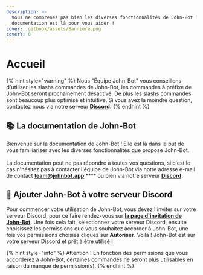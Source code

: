 ```yaml
---
description: >-
  Vous ne comprenez pas bien les diverses fonctionnalités de John-Bot ? Notre
  documentation est là pour vous aider !
cover: .gitbook/assets/Bannière.png
coverY: 0
---
```


# Accueil

{% hint style="warning" %}
Nous "Équipe John-Bot" vous conseillons d'utiliser les slashs commandes de John-Bot, les commandes à préfixe de John-Bot seront prochainement désactivé. De plus les slashs commandes sont beaucoup plus optimisé et intuitive. Si vous avez la moindre question, contactez nous via notre serveur [**Discord**](https://discord.gg/abePbS7QKY)**.**
{% endhint %}

## :books: La documentation de John-Bot

Bienvenue sur la documentation de John-Bot ! Elle est là dans le but de vous familiariser avec les diverses fonctionnalités que propose John-Bot. \
\
La documentation peut ne pas répondre à toutes vos questions, si c'est le cas n'hésitez pas à contacter l'équipe de John-Bot via notre adresse e-mail de contact [**team@johnbot.app**](mailto:team@johnbot.app) **** ou bien via notre serveur [**Discord**](https://discord.gg/abePbS7QKY)**.**

## :rocket: Ajouter John-Bot à votre serveur Discord

Pour commencer votre utilisation de John-Bot, vous devez l'inviter sur votre serveur Discord, pour ce faire rendez-vous sur [**la page d'invitation de John-Bot**](https://discord.com/oauth2/authorize?client\_id=958547309728256081\&scope=bot%20applications.commands\&permissions=545460321791). Une fois cela fait, sélectionnez votre serveur Discord, ensuite choisissez les permissions que vous souhaitez accorder à John-Bot, une fois vos permissions choisies cliquez sur **Autoriser**. Voilà ! John-Bot est sur votre serveur Discord et prêt à être utilisé !

{% hint style="info" %}
Attention ! En fonction des permissions que vous accorderez à John-Bot, certaines commandes ne seront plus utilisables en raison du manque de permission(s).
{% endhint %}
